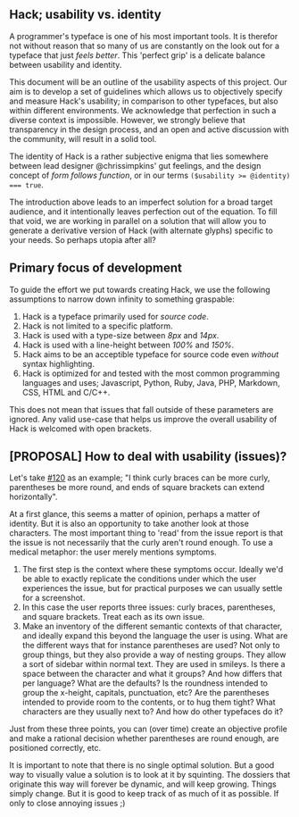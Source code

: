 ## Hack; usability vs. identity

A programmer's typeface is one of his most important tools. It is therefor not without reason that so many of us are constantly on the look out for a typeface that just _feels better_. This 'perfect grip' is a delicate balance between usability and identity.

This document will be an outline of the usability aspects of this project. Our aim is to develop a set of guidelines which allows us to objectively specify and measure Hack's usability; in comparison to other typefaces, but also within different environments. We acknowledge that perfection in such a diverse context is impossible. However, we strongly believe that transparency in the design process, and an open and active discussion with the community, will result in a solid tool.

The identity of Hack is a rather subjective enigma that lies somewhere between lead designer @chrissimpkins' gut feelings, and the design concept of _form follows function_, or in our terms `($usability >= @identity) === true`.

The introduction above leads to an imperfect solution for a broad target audience, and it intentionally leaves perfection out of the equation. To fill that void, we are working in parallel on a solution that will allow you to generate a derivative version of Hack (with alternate glyphs) specific to your needs. So perhaps utopia after all?

## Primary focus of development

To guide the effort we put towards creating Hack, we use the following assumptions to narrow down infinity to something graspable:

1. Hack is a typeface primarily used for _source code_.
2. Hack is not limited to a specific platform.
3. Hack is used with a type-size between _8px_ and _14px_.
4. Hack is used with a line-height between _100%_ and _150%_.
5. Hack aims to be an acceptible typeface for source code even _without_ syntax highlighting.
6. Hack is optimized for and tested with the most common programming languages and uses; Javascript, Python, Ruby, Java, PHP, Markdown, CSS, HTML and C/C++.

This does not mean that issues that fall outside of these parameters are ignored. Any valid use-case that helps us improve the overall usability of Hack is welcomed with open brackets.

## [PROPOSAL] How to deal with usability (issues)?

Let's take [#120](https://github.com/chrissimpkins/Hack/issues/120) as an example; "I think curly braces can be more curly, parentheses be more round, and ends of square brackets can extend horizontally".

At a first glance, this seems a matter of opinion, perhaps a matter of identity. But it is also an opportunity to take another look at those characters. The most important thing to 'read' from the issue report is that the issue is not necessarily that the curly aren't round enough. To use a medical metaphor: the user merely mentions symptoms.

1. The first step is the context where these symptoms occur. Ideally we'd be able to exactly replicate the conditions under which the user experiences the issue, but for practical purposes we can usually settle for a screenshot.
2. In this case the user reports three issues: curly braces, parentheses, and square brackets. Treat each as its own issue.
3. Make an inventory of the different semantic contexts of that character, and ideally expand this beyond the language the user is using. What are the different ways that for instance parentheses are used? Not only to group things, but they also provide a way of nesting groups. They allow a sort of sidebar within normal text. They are used in smileys. Is there a space between the character and what it groups? And how differs that per language? What are the defaults? Is the roundness intended to group the x-height, capitals, punctuation, etc? Are the parentheses intended to provide room to the contents, or to hug them tight? What characters are they usually next to? And how do other typefaces do it?

Just from these three points, you can (over time) create an objective profile and make a rational decision whether parentheses are round enough, are positioned correctly, etc.

It is important to note that there is no single optimal solution. But a good way to visually value a solution is to look at it by squinting. The dossiers that originate this way will forever be dynamic, and will keep growing. Things simply change. But it is good to keep track of as much of it as possible. If only to close annoying issues ;)
